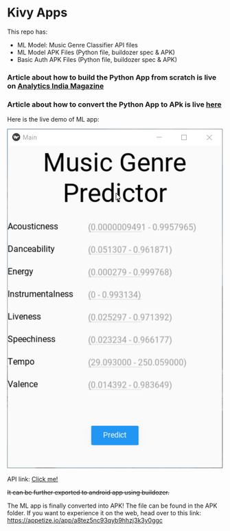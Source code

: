 # Kivy Apps

This repo has:
- ML Model: Music Genre Classifier API files
- ML Model APK Files (Python file, buildozer spec & APK)
- Basic Auth APK Files (Python file, buildozer spec & APK)


### Article about how to build the Python App from scratch is live on [Analytics India Magazine](https://analyticsindiamag.com/deploying-machine-learning-models-in-android-apps-using-python/)

### Article about how to convert the Python App to APk is live [here](https://towardsdatascience.com/3-ways-to-convert-python-app-into-apk-77f4c9cd55af)

Here is the live demo of ML app:

![preview](preview.gif)

API link: [Click me!](https://kivymlapp.herokuapp.com/)

~~It can be further exported to android app using buildozer.~~

The ML app is finally converted into APK! The file can be found in the APK folder. If you want to experience it on the web, head over to this link:
https://appetize.io/app/a8tez5nc93qyb9hhzj3k3y0ggc
